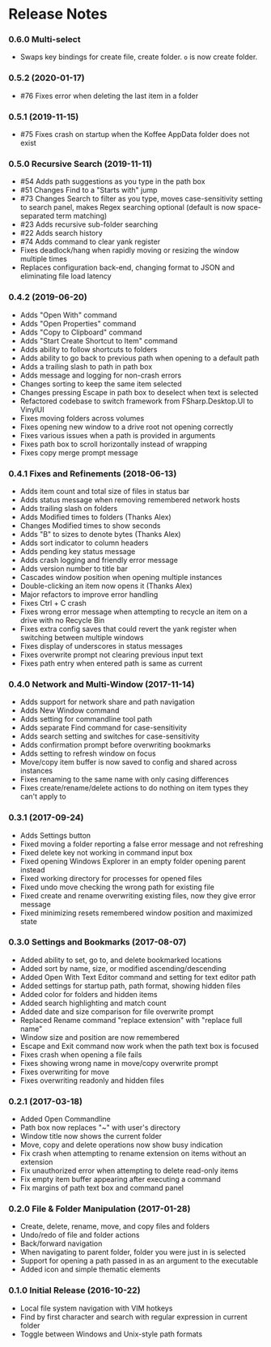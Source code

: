 # Release Notes

### 0.6.0  Multi-select
- Swaps key bindings for create file, create folder. `o` is now create folder.

### 0.5.2  (2020-01-17)
- #76 Fixes error when deleting the last item in a folder

### 0.5.1  (2019-11-15)
- #75 Fixes crash on startup when the Koffee AppData folder does not exist

### 0.5.0  Recursive Search (2019-11-11)
- #54 Adds path suggestions as you type in the path box
- #51 Changes Find to a "Starts with" jump
- #73 Changes Search to filter as you type, moves case-sensitivity setting to search panel, makes Regex searching
  optional (default is now space-separated term matching)
- #23 Adds recursive sub-folder searching
- #22 Adds search history
- #74 Adds command to clear yank register
- Fixes deadlock/hang when rapidly moving or resizing the window multiple times
- Replaces configuration back-end, changing format to JSON and eliminating file load latency

### 0.4.2  (2019-06-20)
- Adds "Open With" command
- Adds "Open Properties" command
- Adds "Copy to Clipboard" command
- Adds "Start Create Shortcut to Item" command
- Adds ability to follow shortcuts to folders
- Adds ability to go back to previous path when opening to a default path
- Adds a trailing slash to path in path box
- Adds message and logging for non-crash errors
- Changes sorting to keep the same item selected
- Changes pressing Escape in path box to deselect when text is selected
- Refactored codebase to switch framework from FSharp.Desktop.UI to VinylUI
- Fixes moving folders across volumes
- Fixes opening new window to a drive root not opening correctly
- Fixes various issues when a path is provided in arguments
- Fixes path box to scroll horizontally instead of wrapping
- Fixes copy merge prompt message

### 0.4.1  Fixes and Refinements (2018-06-13)
- Adds item count and total size of files in status bar
- Adds status message when removing remembered network hosts
- Adds trailing slash on folders
- Adds Modified times to folders (Thanks Alex)
- Changes Modified times to show seconds
- Adds "B" to sizes to denote bytes (Thanks Alex)
- Adds sort indicator to column headers
- Adds pending key status message
- Adds crash logging and friendly error message
- Adds version number to title bar
- Cascades window position when opening multiple instances
- Double-clicking an item now opens it (Thanks Alex)
- Major refactors to improve error handling
- Fixes Ctrl + C crash
- Fixes wrong error message when attempting to recycle an item on a drive with no Recycle Bin
- Fixes extra config saves that could revert the yank register when switching between multiple windows
- Fixes display of underscores in status messages
- Fixes overwrite prompt not clearing previous input text
- Fixes path entry when entered path is same as current

### 0.4.0  Network and Multi-Window (2017-11-14)
- Adds support for network share and path navigation
- Adds New Window command
- Adds setting for commandline tool path
- Adds separate Find command for case-sensitivity
- Adds search setting and switches for case-sensitivity
- Adds confirmation prompt before overwriting bookmarks
- Adds setting to refresh window on focus
- Move/copy item buffer is now saved to config and shared across instances
- Fixes renaming to the same name with only casing differences
- Fixes create/rename/delete actions to do nothing on item types they can't apply to

### 0.3.1  (2017-09-24)
- Adds Settings button
- Fixed moving a folder reporting a false error message and not refreshing
- Fixed delete key not working in command input box
- Fixed opening Windows Explorer in an empty folder opening parent instead
- Fixed working directory for processes for opened files 
- Fixed undo move checking the wrong path for existing file
- Fixed create and rename overwriting existing files, now they give error message
- Fixed minimizing resets remembered window position and maximized state

### 0.3.0  Settings and Bookmarks (2017-08-07)
- Added ability to set, go to, and delete bookmarked locations
- Added sort by name, size, or modified ascending/descending
- Added Open With Text Editor command and setting for text editor path
- Added settings for startup path, path format, showing hidden files
- Added color for folders and hidden items
- Added search highlighting and match count
- Added date and size comparison for file overwrite prompt
- Replaced Rename command "replace extension" with "replace full name"
- Window size and position are now remembered
- Escape and Exit command now work when the path text box is focused
- Fixes crash when opening a file fails
- Fixes showing wrong name in move/copy overwrite prompt
- Fixes overwriting for move
- Fixes overwriting readonly and hidden files

### 0.2.1  (2017-03-18)
- Added Open Commandline
- Path box now replaces "~" with user's directory
- Window title now shows the current folder
- Move, copy and delete operations now show busy indication
- Fix crash when attempting to rename extension on items without an extension
- Fix unauthorized error when attempting to delete read-only items
- Fix empty item buffer appearing after executing a command
- Fix margins of path text box and command panel

### 0.2.0  File & Folder Manipulation (2017-01-28)
- Create, delete, rename, move, and copy files and folders
- Undo/redo of file and folder actions
- Back/forward navigation
- When navigating to parent folder, folder you were just in is selected
- Support for opening a path passed in as an argument to the executable
- Added icon and simple thematic elements

### 0.1.0  Initial Release (2016-10-22)
- Local file system navigation with VIM hotkeys
- Find by first character and search with regular expression in current folder
- Toggle between Windows and Unix-style path formats
